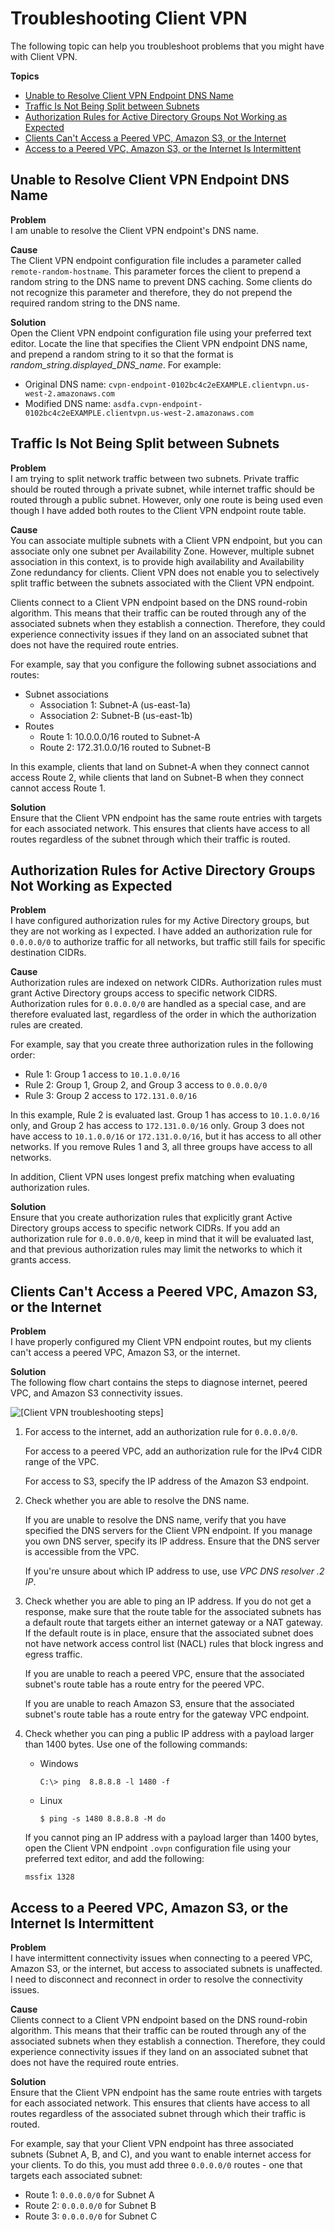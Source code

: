 # Troubleshooting Client VPN<a name="troubleshooting"></a>

The following topic can help you troubleshoot problems that you might have with Client VPN\.

**Topics**
+ [Unable to Resolve Client VPN Endpoint DNS Name](#resolve-host-name)
+ [Traffic Is Not Being Split between Subnets](#split-traffic)
+ [Authorization Rules for Active Directory Groups Not Working as Expected](#ad-group-auth-rules)
+ [Clients Can't Access a Peered VPC, Amazon S3, or the Internet](#no-internat-access)
+ [Access to a Peered VPC, Amazon S3, or the Internet Is Intermittent](#intermittent-access)

## Unable to Resolve Client VPN Endpoint DNS Name<a name="resolve-host-name"></a>

**Problem**  
I am unable to resolve the Client VPN endpoint's DNS name\.

**Cause**  
The Client VPN endpoint configuration file includes a parameter called `remote-random-hostname`\. This parameter forces the client to prepend a random string to the DNS name to prevent DNS caching\. Some clients do not recognize this parameter and therefore, they do not prepend the required random string to the DNS name\.

**Solution**  
Open the Client VPN endpoint configuration file using your preferred text editor\. Locate the line that specifies the Client VPN endpoint DNS name, and prepend a random string to it so that the format is *random\_string\.displayed\_DNS\_name*\. For example:
+ Original DNS name: `cvpn-endpoint-0102bc4c2eEXAMPLE.clientvpn.us-west-2.amazonaws.com`
+ Modified DNS name: `asdfa.cvpn-endpoint-0102bc4c2eEXAMPLE.clientvpn.us-west-2.amazonaws.com`

## Traffic Is Not Being Split between Subnets<a name="split-traffic"></a>

**Problem**  
I am trying to split network traffic between two subnets\. Private traffic should be routed through a private subnet, while internet traffic should be routed through a public subnet\. However, only one route is being used even though I have added both routes to the Client VPN endpoint route table\.

**Cause**  
You can associate multiple subnets with a Client VPN endpoint, but you can associate only one subnet per Availability Zone\. However, multiple subnet association in this context, is to provide high availability and Availability Zone redundancy for clients\. Client VPN does not enable you to selectively split traffic between the subnets associated with the Client VPN endpoint\.

Clients connect to a Client VPN endpoint based on the DNS round\-robin algorithm\. This means that their traffic can be routed through any of the associated subnets when they establish a connection\. Therefore, they could experience connectivity issues if they land on an associated subnet that does not have the required route entries\.

For example, say that you configure the following subnet associations and routes:
+ Subnet associations
  + Association 1: Subnet\-A \(us\-east\-1a\)
  + Association 2: Subnet\-B \(us\-east\-1b\)
+ Routes
  + Route 1: 10\.0\.0\.0/16 routed to Subnet\-A
  + Route 2: 172\.31\.0\.0/16 routed to Subnet\-B

In this example, clients that land on Subnet\-A when they connect cannot access Route 2, while clients that land on Subnet\-B when they connect cannot access Route 1\.

**Solution**  
Ensure that the Client VPN endpoint has the same route entries with targets for each associated network\. This ensures that clients have access to all routes regardless of the subnet through which their traffic is routed\.

## Authorization Rules for Active Directory Groups Not Working as Expected<a name="ad-group-auth-rules"></a>

**Problem**  
I have configured authorization rules for my Active Directory groups, but they are not working as I expected\. I have added an authorization rule for `0.0.0.0/0` to authorize traffic for all networks, but traffic still fails for specific destination CIDRs\.

**Cause**  
Authorization rules are indexed on network CIDRs\. Authorization rules must grant Active Directory groups access to specific network CIDRS\. Authorization rules for `0.0.0.0/0` are handled as a special case, and are therefore evaluated last, regardless of the order in which the authorization rules are created\.

For example, say that you create three authorization rules in the following order:
+ Rule 1: Group 1 access to `10.1.0.0/16`
+ Rule 2: Group 1, Group 2, and Group 3 access to `0.0.0.0/0`
+ Rule 3: Group 2 access to `172.131.0.0/16`

In this example, Rule 2 is evaluated last\. Group 1 has access to `10.1.0.0/16` only, and Group 2 has access to `172.131.0.0/16` only\. Group 3 does not have access to `10.1.0.0/16` or `172.131.0.0/16`, but it has access to all other networks\. If you remove Rules 1 and 3, all three groups have access to all networks\.

In addition, Client VPN uses longest prefix matching when evaluating authorization rules\.

**Solution**  
Ensure that you create authorization rules that explicitly grant Active Directory groups access to specific network CIDRs\. If you add an authorization rule for `0.0.0.0/0`, keep in mind that it will be evaluated last, and that previous authorization rules may limit the networks to which it grants access\.

## Clients Can't Access a Peered VPC, Amazon S3, or the Internet<a name="no-internat-access"></a>

**Problem**  
I have properly configured my Client VPN endpoint routes, but my clients can't access a peered VPC, Amazon S3, or the internet\. 

**Solution**  
The following flow chart contains the steps to diagnose internet, peered VPC, and Amazon S3 connectivity issues\.

![\[Client VPN troubleshooting steps\]](http://docs.aws.amazon.com/vpn/latest/clientvpn-admin/images/cvpn-flow.png)

1. For access to the internet, add an authorization rule for `0.0.0.0/0`\.

   For access to a peered VPC, add an authorization rule for the IPv4 CIDR range of the VPC\.

   For access to S3, specify the IP address of the Amazon S3 endpoint\.

1. Check whether you are able to resolve the DNS name\.

   If you are unable to resolve the DNS name, verify that you have specified the DNS servers for the Client VPN endpoint\. If you manage you own DNS server, specify its IP address\. Ensure that the DNS server is accessible from the VPC\. 

   If you're unsure about which IP address to use, use *VPC DNS resolver \.2 IP*\.

1. Check whether you are able to ping an IP address\. If you do not get a response, make sure that the route table for the associated subnets has a default route that targets either an internet gateway or a NAT gateway\. If the default route is in place, ensure that the associated subnet does not have network access control list \(NACL\) rules that block ingress and egress traffic\.

   If you are unable to reach a peered VPC, ensure that the associated subnet's route table has a route entry for the peered VPC\.

   If you are unable to reach Amazon S3, ensure that the associated subnet's route table has a route entry for the gateway VPC endpoint\.

1. Check whether you can ping a public IP address with a payload larger than 1400 bytes\. Use one of the following commands:
   + Windows

     ```
     C:\> ping  8.8.8.8 -l 1480 -f
     ```
   + Linux

     ```
     $ ping -s 1480 8.8.8.8 -M do
     ```

   If you cannot ping an IP address with a payload larger than 1400 bytes, open the Client VPN endpoint `.ovpn` configuration file using your preferred text editor, and add the following:

   ```
   mssfix 1328
   ```

## Access to a Peered VPC, Amazon S3, or the Internet Is Intermittent<a name="intermittent-access"></a>

**Problem**  
I have intermittent connectivity issues when connecting to a peered VPC, Amazon S3, or the internet, but access to associated subnets is unaffected\. I need to disconnect and reconnect in order to resolve the connectivity issues\.

**Cause**  
Clients connect to a Client VPN endpoint based on the DNS round\-robin algorithm\. This means that their traffic can be routed through any of the associated subnets when they establish a connection\. Therefore, they could experience connectivity issues if they land on an associated subnet that does not have the required route entries\.

**Solution**  
Ensure that the Client VPN endpoint has the same route entries with targets for each associated network\. This ensures that clients have access to all routes regardless of the associated subnet through which their traffic is routed\.

For example, say that your Client VPN endpoint has three associated subnets \(Subnet A, B, and C\), and you want to enable internet access for your clients\. To do this, you must add three `0.0.0.0/0` routes \- one that targets each associated subnet:
+ Route 1: `0.0.0.0/0` for Subnet A
+ Route 2: `0.0.0.0/0` for Subnet B
+ Route 3: `0.0.0.0/0` for Subnet C
